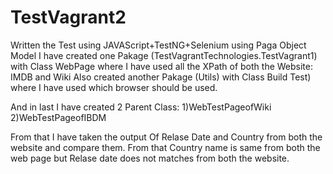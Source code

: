 # TestVagrant2
Written the Test using JAVAScript+TestNG+Selenium using Paga Object Model
I have created one Pakage (TestVagrantTechnologies.TestVagrant1) with Class WebPage where I have used all the XPath of both the Website: IMDB and Wiki
Also created another Pakage (Utils) with Class Build Test) where I have used which browser should be used.

And in last I have created 2 Parent Class:
 1)WebTestPageofWiki
 2)WebTestPageofIBDM
 
 From that I have taken the output Of Relase Date and Country from both the website and compare them. From that Country name is same from both the web page but Relase date does not matches from both the website.
